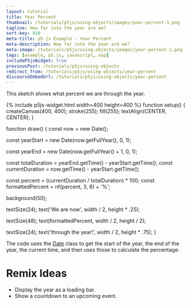 ```yaml
---
layout: tutorial
title: Year Percent
thumbnail: /tutorials/p5js/using-objects/images/year-percent-1.png
tagline: How far into the year are we?
sort-key: 910
meta-title: p5.js Example - Year Percent
meta-description: How far into the year are we?
meta-image: /tutorials/p5js/using-objects/images/year-percent-1.png
tags: [example, p5.js, javascript, oop]
includeP5jsWidget: true
previousPost: /tutorials/p5js/using-objects
redirect_from: /tutorials/p5js/using-objects/year-percent
discourseEmbedUrl: /tutorials/p5js/using-objects/year-percent
---
```


This sketch shows what percent we are through the year.

{% include p5js-widget.html width=400 height=400 %}
function setup() {
  createCanvas(400, 400);
  stroke(255);
  fill(255);
  textAlign(CENTER, CENTER);
}

function draw() {
  const now = new Date();

  const yearStart = new Date(now.getFullYear(), 0, 1);

  const yearEnd = new Date(now.getFullYear() + 1, 0, 1);

  const totalDuration = yearEnd.getTime() - yearStart.getTime();
  const currentDuration = now.getTime() - yearStart.getTime();

  const percent = (currentDuration / totalDuration) * 100;
  const formattedPercent = nf(percent, 3, 6) + '%';

  background(50);

  textSize(24);
  text('We are now', width / 2, height * .25);

  textSize(48);
  text(formattedPercent, width / 2, height / 2);

  textSize(24);
  text('through the year!', width / 2, height * .75);
}
</script>

The code uses the [Date](https://developer.mozilla.org/en-US/docs/Web/JavaScript/Reference/Global_Objects/Date) class to get the start of the year, the end of the year, the current time, and then uses those to calculate the percentage.

# Remix Ideas

- Display the year as a loading bar.
- Show a countdown to an upcoming event.

